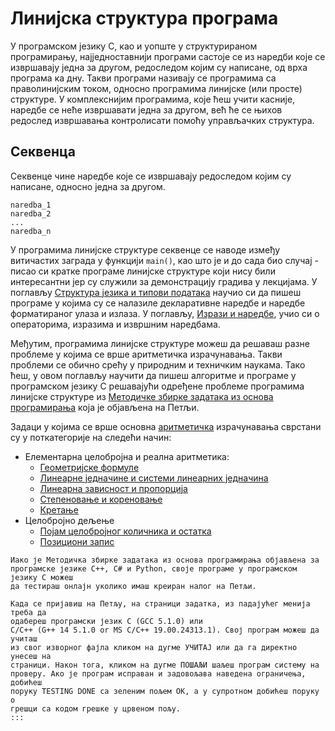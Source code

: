 # Линијска структура програма

У програмском језику C, као и уопште у структурираном програмирању,
најједноставнији програми састоје се из наредби које се извршавају једна за
другом, редоследом којим су написане, од врха програма ка дну. Такви програми
називају се програмима са праволинијским током, односно програмима линијске
(или просте) структуре. У комплекснијим програмима, које ћеш учити касније,
наредбе се неће извршавати једна за другом, већ ће се њихов редослед извршавања
контролисати помоћу управљачких структура.

## Секвенца

Секвенце чине наредбе које се извршавају редоследом којим су написане, односно
једна за другом.

```text
naredbа_1
naredbа_2
...
naredbа_n
```

У програмима линијске структуре секвенце се наводе између витичастих заграда у
функцији `main()`, као што је и до сада био случај - писао си кратке програме
линијске структуре који нису били интересантни јер су служили за
демонстрацију градива у лекцијама. У поглављу
[Структура језика и типови података](../struktura_i_tipovi/index.md) научио си
да пишеш програме у којима су се налазиле декларативне наредбе и наредбе
форматираног улаза и излаза. У поглављу,
[Изрази и наредбе](../izrazi_naredbe/index.md), учио си о операторима, изразима
и извршним наредбама.

Међутим, програмима линијске структуре можеш да решаваш разне проблеме у којима
се врше аритметичка израчунавања. Такви проблеми се обично срећу у природним и
техничким наукама. Тако ћеш, у овом поглављу научити да пишеш алгоритме и
програме у програмском језику C решавајући одређене проблеме програмима
линијске структуре из
[Методичке збирке задатака из основа програмирања](https://petlja.org/biblioteka/r/kursevi/Zbirka)
која је објављена на Петљи.

Задаци у којима се врше основна
[аритметичка](https://petlja.org/biblioteka/r/Zbirka/01%20Aritmetika)
израчунавања сврстани су у поткатегорије на следећи начин:

- Елементарна целобројна и реална аритметика:
    * [Геометријске формуле](z_geometrijske_formule.md)
    * [Линеарне једначине и системи линеарних једначина](z_linearne_jednacine_i_sistemi.md)
    * [Линеарна зависност и пропорција](z_linearna_zavisnost.md)
    * [Степеновање и кореновање](z_stepenovanje_i_korenovanje.md)
    * [Кретање](z_kretanje.md)
- Целобројно дељење
    * [Појам целобројног количника и остатка](z_pojam_div_i_mod.md)
    * [Позициони запис](z_pozicioni_zapis.md)

```{technicalnote}
Иако је Методичка збирке задатака из основа програмирања објављена за
програмске језике C++, C# и Python, своје програме у програмском језику C можеш
да тестираш онлајн уколико имаш креиран налог на Петљи.

Када се пријавиш на Петљу, на страници задатка, из падајућег менија треба да
одабереш програмски језик C (GCC 5.1.0) или
C/C++ (G++ 14 5.1.0 or MS C/C++ 19.00.24313.1). Свој програм можеш да учиташ
из свог изворног фајла кликом на дугме УЧИТАЈ или да га директно унесеш на
страници. Након тога, кликом на дугме ПОШАЉИ шаљеш програм систему на
проверу. Ако је програм исправан и задовољава наведена ограничења, добићеш
поруку TESTING DONE са зеленим пољем OK, а у супротном добићеш поруку о
грешци са кодом грешке у црвеном пољу.
:::

